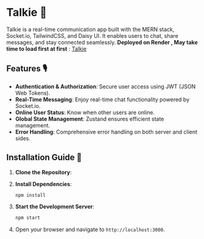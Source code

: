 # Talkie 🚀

Talkie is a real-time communication app built with the MERN stack, Socket.io, TailwindCSS, and Daisy UI. It enables users to chat, share messages, and stay connected seamlessly.
**Deployed on Render , May take time to load first at first** : [Talkie](https://talkie-chat.onrender.com/) 

## Features 🎙️

- **Authentication & Authorization**: Secure user access using JWT (JSON Web Tokens).
- **Real-Time Messaging**: Enjoy real-time chat functionality powered by Socket.io.
- **Online User Status**: Know when other users are online.
- **Global State Management**: Zustand ensures efficient state management.
- **Error Handling**: Comprehensive error handling on both server and client sides.

## Installation Guide 🌟

1. **Clone the Repository**:
  

2. **Install Dependencies**:
   ```bash
   npm install
   ```

3. **Start the Development Server**:
   ```bash
   npm start
   ```

4. Open your browser and navigate to `http://localhost:3000`.


